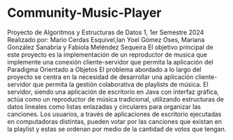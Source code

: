 # Community-Music-Player
Proyecto de Algoritmos y Estructuras de Datos 1, 1er Semestre 2024
Realizado por:
Mario Cerdas Esquivel,Ian Yoel Gómez Oses, Mariana González Sanabria y Fabiola Meléndez Sequeira
El objetivo principal de este proyecto es la implementación de un reproductor de musica que implemente una conexión cliente-servidor que permita la aplicación del Paradigma Orientado a Objetos 
El problema abordado a lo largo del proyecto se centra en la necesidad de desarrollar una aplicación cliente-servidor que permita la gestión colaborativa de playlists de música. El servidor, siendo una aplicación de escritorio en Java con interfaz gráfica, actúa como un reproductor de música tradicional, utilizando estructuras de datos lineales como listas enlazadas y circulares para organizar las canciones. Los usuarios, a través de aplicaciones de escritorio ejecutadas en computadoras distintas, pueden votar por las canciones que existan en la playlist y estas se ordenan por medio de la cantidad de votos que tengan. 
